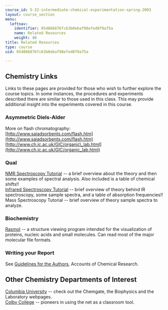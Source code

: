 ```yaml
---
course_id: 5-32-intermediate-chemical-experimentation-spring-2003
layout: course_section
menu:
  leftnav:
    identifier: 054866876fc63b0ebaf98efed8f9a75a
    name: Related Resources
    weight: 40
title: Related Resources
type: course
uid: 054866876fc63b0ebaf98efed8f9a75a

---
```


Chemistry Links
---------------

Links to these pages are provided for those who wish to further explore the course topics. In some instances, the procedures and experiments described there are similar to those used in this class. This may provide additional insight into the experiments covered in this course.

### Asymmetric Diels-Alder

More on flash chromatography:  
[http://www.saiadsorbents.com/flash.htm](http://www.saiadsorbents.com/flash.htm)  
[http://www.ch.ic.ac.uk/GIC/organic\_lab.html](http://www.ch.ic.ac.uk/GIC/organic_lab.html)

### Qual

[NMR Spectroscopy Tutorial](http://www2.chemistry.msu.edu/faculty/reusch/VirtTxtJml/Spectrpy/nmr/nmr1.htm) -- a brief overview about the theory and then some examples of spectral analysis. Also included is a table of chemical shifts!!  
[Infrared Spectroscopy Tutorial](http://orgchem.colorado.edu/Spectroscopy/irtutor/tutorial.html) -- brief overview of theory behind IR spectroscopy, some sample spectra, and a table of absorption frequencies!! Mass Spectroscopy Tutorial -- brief overview of theory sample spectra to analyze.

### Biochemistry

[Rasmol](http://www.umass.edu/microbio/rasmol/) -- a structure viewing program intended for the visualization of proteins, nucleic acids and small molecules. Can read most of the major molecular file formats.

### Writing your Report

See [Guidelines for the Authors](http://pubs.acs.org/4authors/submission.html), Accounts of Chemical Research.

Other Chemistry Departments of Interest
---------------------------------------

[Columbia University](http://www.columbia.edu/cu/chemistry/) -- check out the Chemgate, the Biophysics and the Laboratory webpages.  
[Colby College](http://www.colby.edu/chemistry/) -- pioneers in using the net as a classroom tool.